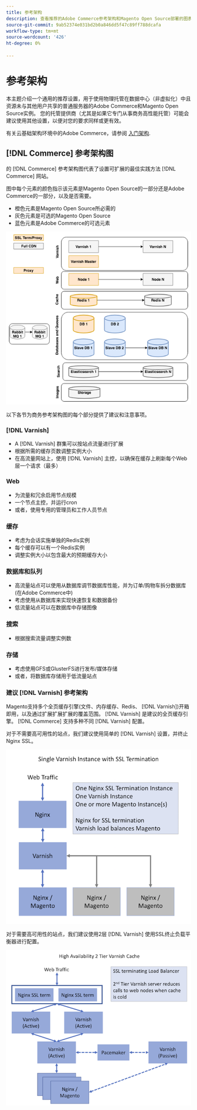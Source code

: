 ```yaml
---
title: 参考架构
description: 查看推荐的Adobe Commerce参考架构和Magento Open Source部署的图表。
source-git-commit: 9ab52374e031bd2b0a846dd5f47c89ff788dcafa
workflow-type: tm+mt
source-wordcount: '426'
ht-degree: 0%

---
```



# 参考架构

本主题介绍一个通用的推荐设置，用于使用物理托管在数据中心（非虚拟化）中且资源未与其他用户共享的普通服务器的Adobe Commerce和Magento Open Source实例。 您的托管提供商（尤其是如果它专门从事商务高性能托管）可能会建议使用其他设置，以便对您的要求同样或更有效。

有关云基础架构环境中的Adobe Commerce，请参阅 [入门架构](https://devdocs.magento.com/cloud/architecture/starter-architecture.html).

## [!DNL Commerce] 参考架构图

的 [!DNL Commerce] 参考架构图代表了设置可扩展的最佳实践方法 [!DNL Commerce] 网站。

图中每个元素的颜色指示该元素是Magento Open Source的一部分还是Adobe Commerce的一部分，以及是否需要。

* 橙色元素是Magento Open Source所必需的
* 灰色元素是可选的Magento Open Source
* 蓝色元素是Adobe Commerce的可选元素

![商务参考架构图](../assets/performance/images/ref-architecture-2.3.png)

以下各节为商务参考架构图的每个部分提供了建议和注意事项。

### [!DNL Varnish]

* A [!DNL Varnish] 群集可以按站点流量进行扩展
* 根据所需的缓存页数调整实例大小
* 在高流量网站上，使用 [!DNL Varnish] 主控，以确保在缓存上刷新每个Web层一个请求（最多）

### Web

* 为流量和冗余启用节点规模
* 一个节点主控，并运行cron
* 或者，使用专用的管理员和工作人员节点

### 缓存

* 考虑为会话实施单独的Redis实例
* 每个缓存可以有一个Redis实例
* 调整实例大小以包含最大的预期缓存大小

### 数据库和队列

* 高流量站点可以使用从数据库调节数据库性能，并为订单/购物车拆分数据库(在Adobe Commerce中)
* 考虑使用从数据库来实现快速恢复和数据备份
* 低流量站点可以在数据库中存储图像

### 搜索

* 根据搜索流量调整实例数

### 存储

* 考虑使用GFS或GlusterFS进行发布/媒体存储
* 或者，将数据库存储用于低流量站点

### 建议 [!DNL Varnish] 参考架构

Magento支持多个全页缓存引擎(文件、内存缓存、Redis、 [!DNL Varnish])开箱即用，以及通过扩展扩展扩展的覆盖范围。 [!DNL Varnish] 是建议的全页缓存引擎。  [!DNL Commerce] 支持多种不同 [!DNL Varnish] 配置。

对于不需要高可用性的站点，我们建议使用简单的 [!DNL Varnish] 设置，并终止Nginx SSL。

![简单 [!DNL Varnish] 使用SSL终止进行配置](../assets/performance/images/single-varnish-with-ssl-termination.png)

对于需要高可用性的站点，我们建议使用2层 [!DNL Varnish] 使用SSL终止负载平衡器进行配置。

![高可用性两层 [!DNL Varnish] 使用SSL终止负载平衡器进行配置](../assets/performance/images/ha-2-tier-varnish-with-ssl-term-load-balancer.png)
